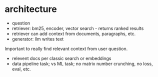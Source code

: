 # architecture

* question
* retriever: bm25, encoder, vector search - returns ranked results
* retriever can add context from documents, paragraphs, etc.
* generator: llm writes text

Important to really find relevant context from user question.

* relevent docs per classic search or embeddings
* data pipeline task; vs ML task; no matrix number crunching, no loss, eval, etc.
